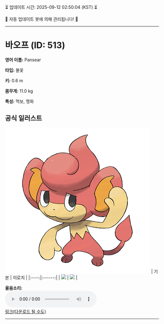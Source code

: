 
⏳ 업데이트 시간: 2025-09-12 02:50:04 (KST) ⏳

🤖 자동 업데이트 봇에 의해 관리됩니다! 🤖

---

# 바오프 (ID: 513)
**영어 이름:** Pansear

**타입:** 불꽃

**키:** 0.6 m

**몸무게:** 11.0 kg

**특성:** 먹보, 맹화

## 공식 일러스트
![](https://raw.githubusercontent.com/PokeAPI/sprites/master/sprites/pokemon/other/official-artwork/513.png)
| 기본 | 이로치 |
|:----:|:------:|
| <img src="http://play.pokemonshowdown.com/sprites/ani/pansear.gif" width="200"> | <img src="http://play.pokemonshowdown.com/sprites/ani-shiny/pansear.gif" width="200"> |

**울음소리:**<br><audio controls src="https://raw.githubusercontent.com/PokeAPI/cries/main/cries/pokemon/latest/513.ogg"></audio><br> [링크(다운로드 될 수도)](https://raw.githubusercontent.com/PokeAPI/cries/main/cries/pokemon/latest/513.ogg)


---
